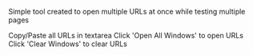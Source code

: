 Simple tool created to open multiple URLs at once while testing multiple pages

Copy/Paste all URLs in textarea
Click 'Open All Windows' to open URLs
Click 'Clear Windows' to clear URLs